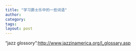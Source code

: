 ```yaml
---
title: "学习爵士乐中的一些词语"
author:
category: 
tags: 
layout: post
---
```

“jazz glossory”:<a href="http://www.jazzinamerica.org/l_glossary.asp">http://www.jazzinamerica.org/l_glossary.asp</a>

